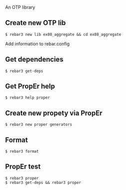 An OTP library


Create new OTP lib
-----
    $ rebar3 new lib ex08_aggregate && cd ex08_aggregate

Add information to rebar.config


Get dependencies
-----
    $ rebar3 get-deps


Get PropEr help
-----
    $ rebar3 help proper


Create new propety via PropEr
-----
    $ rebar3 new proper generators


Format
-----
    $ rebar3 format


PropEr test
-----
    $ rebar3 proper
	$ rebar3 get-deps && rebar3 proper
